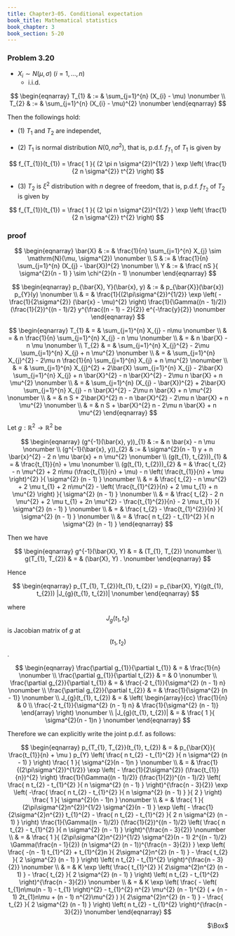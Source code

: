 ```yaml
---
title: Chapter3-05. Conditional expectation
book_title: Mathematical statistics
book_chapter: 3
book_section: 5-20
---
```


### Problem 3.20
* $X_{i} \sim N(\mu, \sigma) \ (i = 1, \ldots, n)$
    * i.i.d.

$$
\begin{eqnarray}
    T_{1}
    & := &
        \sum_{j=1}^{n}
            (X_{i} - \mu)
    \nonumber
    \\
    T_{2}
    & := &
        \sum_{j=1}^{n}
            (X_{i} - \mu)^{2}
    \nonumber
\end{eqnarray}
$$

Then the followings hold:

* (1) $T_{1}$ and $T_{2}$ are independet,

* (2) $T_{1}$ is normal distribution $N(0, n\sigma^{2})$, that is, p.d.f. $f_{T_{1}}$ of $T_{1}$ is given by

$$
    f_{T_{1}}(t_{1})
    =
    \frac{
        1
    }{
        (2 \pi n \sigma^{2})^{1/2}
    }
    \exp
    \left(
        \frac{1}{2 n \sigma^{2}}
        t^{2}
    \right)
$$

* (3) $T_{2}$ is $\xi^{2}$ distribution with $n$ degree of freedom, that is, p.d.f. $f_{T_{2}}$ of $T_{2}$ is given by

$$
    f_{T_{1}}(t_{1})
    =
    \frac{
        1
    }{
        (2 \pi n \sigma^{2})^{1/2}
    }
    \exp
    \left(
        \frac{1}{2 n \sigma^{2}}
        t^{2}
    \right)
$$


### proof

$$
\begin{eqnarray}
    \bar{X}
    & := &
        \frac{1}{n}
        \sum_{j=1}^{n}
            X_{j}
        \sim
        \mathrm{N}(\mu, \sigma^{2})
    \nonumber
    \\
    S
    & := &
        \frac{1}{n}
        \sum_{j=1}^{n}
            (X_{j} - \bar{X})^{2}
    \nonumber
    \\
    Y
    & := &
        \frac{
            nS
        }{
            \sigma^{2}(n - 1)
        }
        \sim
        \chi^{2}(n - 1)
    \nonumber
\end{eqnarray}
$$

$$
\begin{eqnarray}
    p_{\bar{X}, Y}(\bar{x}, y)
    & := &
        p_{\bar{X}}(\bar{x})
        p_{Y}(y)
    \nonumber
    \\
    & = &
        \frac{1}{(2\pi\sigma^{2})^{1/2}}
        \exp
        \left(
            -
            \frac{1}{2\sigma^{2}}
            (\bar{x} - \mu)^{2}
        \right)
        \frac{1}{\Gamma((n - 1)/2)}
            (\frac{1}{2})^{(n - 1)/2} y^{\frac{(n - 1) - 2}{2}} e^{-\frac{y}{2}}
    \nonumber
\end{eqnarray}
$$

$$
\begin{eqnarray}
    T_{1}
    & = &
        \sum_{j=1}^{n}
            X_{j}
        -
        n\mu
    \nonumber
    \\
    & = &
        n
        \frac{1}{n}
        \sum_{j=1}^{n}
            X_{j}
        -
        n \mu
    \nonumber
    \\
    & = &
        n
        \bar{X}
        -
        n \mu
    \nonumber
    \\
    T_{2}
    & = &
        \sum_{j=1}^{n}
            X_{j}^{2}
        -
        2\mu
        \sum_{j=1}^{n}
            X_{j}
        +
        n
        \mu^{2}
    \nonumber
    \\
    & = &
        \sum_{j=1}^{n}
            X_{j}^{2}
        -
        2\mu
        n
        \frac{1}{n}
        \sum_{j=1}^{n}
            X_{j}
        +
        n
        \mu^{2}
    \nonumber
    \\
    & = &
        \sum_{j=1}^{n}
            X_{j}^{2}
        +
        2\bar{X}
        \sum_{j=1}^{n}
            X_{j}
        -
        2\bar{X}
        \sum_{j=1}^{n}
            X_{j}
        +
        n
        \bar{X}^{2}
        -
        n
        \bar{X}^{2}
        -
        2\mu
        n
        \bar{X}
        +
        n
        \mu^{2}
    \nonumber
    \\
    & = &
        \sum_{j=1}^{n}
            (X_{j} - \bar{X})^{2}
        +
        2\bar{X}
        \sum_{j=1}^{n}
            X_{j}
        -
        n
        \bar{X}^{2}
        -
        2\mu
        n
        \bar{X}
        +
        n
        \mu^{2}
    \nonumber
    \\
    & = &
        n
        S
        +
        2\bar{X}^{2}
        n
        -
        n
        \bar{X}^{2}
        -
        2\mu
        n
        \bar{X}
        +
        n
        \mu^{2}
    \nonumber
    \\
    & = &
        n
        S
        +
        \bar{X}^{2}
        n
        -
        2\mu
        n
        \bar{X}
        +
        n
        \mu^{2}
\end{eqnarray}
$$

Let $g: \mathbb{R}^{2} \rightarrow \mathbb{R}^{2}$ be

$$
\begin{eqnarray}
    (g^{-1}(\bar{x}, y))_{1}
    & := &
        n \bar{x} - n \mu
    \nonumber
    \\
    (g^{-1}(\bar{x}, y))_{2}
    & := &
        \sigma^{2}(n - 1) y
        +
        n \bar{x}^{2}
        -
        2 n \mu \bar{x}
        +
        n \mu^{2}
    \nonumber
    \\
    (g(t_{1}, t_{2}))_{1}
    & = &
        \frac{t_{1}}{n}
        +
        \mu
    \nonumber
    \\
    (g(t_{1}, t_{2}))_{2}
    & = &
        \frac{
            t_{2}
            -
            n \mu^{2}
            +
            2 n\mu
                (\frac{t_{1}}{n} + \mu)
            -
            n
            \left(
                \frac{t_{1}}{n}
                +
                \mu
            \right)^{2}
        }{
            \sigma^{2} (n - 1)
        }
    \nonumber
    \\
    & = &
        \frac{
            t_{2}
            -
            n \mu^{2}
            +
            2 \mu t_{1}
            +
            2 n\mu^{2}
            -
            \left(
                \frac{t_{1}^{2}}{n}
                +
                2 \mu t_{1}
                +
                n \mu^{2}
            \right)
        }{
            \sigma^{2} (n - 1)
        }
    \nonumber
    \\
    & = &
        \frac{
            t_{2}
            -
            2
            n \mu^{2}
            +
            2 \mu t_{1}
            +
            2n \mu^{2}
            -
            \frac{t_{1}^{2}}{n}
            -
            2 \mu t_{1}
        }{
            \sigma^{2} (n - 1)
        }
    \nonumber
    \\
    & = &
        \frac{
            t_{2}
            -
            \frac{t_{1}^{2}}{n}
        }{
            \sigma^{2} (n - 1)
        }
    \nonumber
    \\
    & = &
        \frac{
            n t_{2}
            -
            t_{1}^{2}
        }{
            n \sigma^{2} (n - 1)
        }
\end{eqnarray}
$$

Then we have

$$
\begin{eqnarray}
    g^{-1}(\bar{X}, Y)
    & = &
        (T_{1}, T_{2})
    \nonumber
    \\
    g(T_{1}, T_{2})
    & = &
        (\bar{X}, Y)
    .
    \nonumber
\end{eqnarray}
$$

Hence

$$
\begin{eqnarray}
    p_{T_{1}, T_{2}}(t_{1}, t_{2})
    =
    p_{\bar{X}, Y}(g(t_{1}, t_{2}))
    |J_{g}(t_{1}, t_{2})|
    \nonumber
\end{eqnarray}
$$

where $$J_{g}(t_{1}, t_{2})$$ is Jacobian matrix of $g$ at $$(t_{1}, t_{2})$$.

$$
\begin{eqnarray}
    \frac{\partial g_{1}}{\partial t_{1}}
    & = &
        \frac{1}{n}
    \nonumber
    \\
    \frac{\partial g_{1}}{\partial t_{2}}
    & = &
        0
    \nonumber
    \\
    \frac{\partial g_{2}}{\partial t_{1}}
    & = &
        \frac{-2 t_{1}}{\sigma^{2} (n - 1) n}
    \nonumber
    \\
    \frac{\partial g_{2}}{\partial t_{2}}
    & = &
        \frac{1}{\sigma^{2} (n - 1)}
    \nonumber
    \\
    J_{g}(t_{1}, t_{2})
    & = &
        \left(
            \begin{array}{cc}
                \frac{1}{n}
                &
                    0
                \\
                \frac{-2 t_{1}}{\sigma^{2} (n - 1) n}
                &
                    \frac{1}{\sigma^{2} (n - 1)}
            \end{array}
        \right)
    \nonumber
    \\
    |J_{g}(t_{1}, t_{2})|
    & = &
        \frac{
            1
        }{
            \sigma^{2}(n - 1)n
        }
    \nonumber
\end{eqnarray}
$$

Therefore we can explicitly write the joint p.d.f. as follows:

$$
\begin{eqnarray}
    p_{T_{1}, T_{2}}(t_{1}, t_{2})
    & = &
        p_{\bar{X}}(
            \frac{t_{1}}{n} + \mu
        )
        p_{Y}
        \left(
            \frac{
                n t_{2}
                -
                t_{1}^{2}
            }{
                n \sigma^{2} (n - 1)
            }
        \right)
        \frac{
            1
        }{
            \sigma^{2}(n - 1)n
        }
    \nonumber
    \\
    & = &
        \frac{1}{(2\pi\sigma^{2})^{1/2}}
        \exp
        \left(
            -
            \frac{1}{2\sigma^{2}}
            (\frac{t_{1}}{n})^{2}
        \right)
        \frac{1}{\Gamma((n - 1)/2)}
            (\frac{1}{2})^{(n - 1)/2}
            \left(
                \frac{
                    n t_{2}
                    -
                    t_{1}^{2}
                }{
                    n \sigma^{2} (n - 1)
                }
            \right)^{\frac{n - 3}{2}}
            \exp
            \left(
                -\frac{
                    \frac{
                        n t_{2}
                        -
                        t_{1}^{2}
                    }{
                        n \sigma^{2} (n - 1)
                    }
                }{
                    2
                }
            \right)
        \frac{
            1
        }{
            \sigma^{2}(n - 1)n
        }
    \nonumber
    \\
    & = &
        \frac{
            1
        }{
            (2\pi\sigma^{2}n^{2})^{1/2}
            \sigma^{2}(n - 1)
        }
        \exp
        \left(
            -
            \frac{1}{2\sigma^{2}n^{2}}
            t_{1}^{2}
            -
            \frac{
                n t_{2}
                -
                t_{1}^{2}
            }{
                2
                n \sigma^{2} (n - 1)
            }
        \right)
        \frac{1}{\Gamma((n - 1)/2)}
            (\frac{1}{2})^{(n - 1)/2}
            \left(
                \frac{
                    n t_{2}
                    -
                    t_{1}^{2}
                }{
                    n \sigma^{2} (n - 1)
                }
            \right)^{\frac{n - 3}{2}}
    \nonumber
    \\
    & = &
        \frac{
            1
        }{
            (2\pi\sigma^{2}n^{2})^{1/2}
            \sigma^{2}(n - 1)
            2^{(n - 1)/2}
            \Gamma(\frac{n - 1}{2})
            (n \sigma^{2} (n - 1))^{\frac{n - 3}{2}}
        }
        \exp
        \left(
            \frac{
                -(n - 1)
                    t_{1}^{2}
                +
                t_{1}^{2}n
            }{
                2\sigma^{2}n^{2}
                (n - 1)
            }
            -
            \frac{
                t_{2}
            }{
                2
                \sigma^{2} (n - 1)
            }
        \right)
        \left(
            n t_{2}
            -
            t_{1}^{2}
        \right)^{\frac{n - 3}{2}}
    \nonumber
    \\
    & = &
        K
        \exp
        \left(
            \frac{
                t_{1}^{2}
            }{
                2\sigma^{2}n^{2}
                (n - 1)
            }
            -
            \frac{
                t_{2}
            }{
                2
                \sigma^{2} (n - 1)
            }
        \right)
        \left(
            n t_{2}
            -
            t_{1}^{2}
        \right)^{\frac{n - 3}{2}}
    \nonumber
    \\
    & = &
        K
        \exp
        \left(
            \frac{
                -
                \left(
                    t_{1}n\mu(n - 1)
                    -
                    t_{1}
                \right)^{2}
                -
                t_{1}^{2}
                    n^{2}
                    \mu^{2}
                    (n - 1)^{2}
                (
                    +
                    (n - 1)
                    2t_{1}n\mu
                    +
                    (n - 1)
                    n^{2}\mu^{2}
                )
            }{
                2\sigma^{2}n^{2}
                (n - 1)
            }
            -
            \frac{
                t_{2}
            }{
                2
                \sigma^{2} (n - 1)
            }
        \right)
        \left(
            n t_{2}
            -
            t_{1}^{2}
        \right)^{\frac{n - 3}{2}}
    \nonumber
\end{eqnarray}
$$

<div class="QED" style="text-align: right">$\Box$</div>


